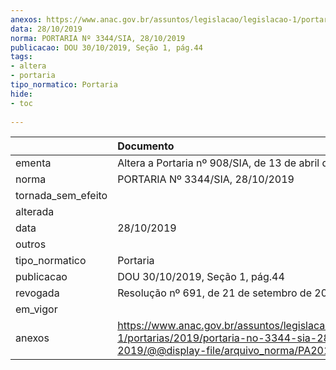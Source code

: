 ```yaml
---
anexos: https://www.anac.gov.br/assuntos/legislacao/legislacao-1/portarias/2019/portaria-no-3344-sia-28-10-2019/@@display-file/arquivo_norma/PA2019-3344.pdf
data: 28/10/2019
norma: PORTARIA Nº 3344/SIA, 28/10/2019
publicacao: DOU 30/10/2019, Seção 1, pág.44
tags:
- altera
- portaria
tipo_normatico: Portaria
hide: 
- toc 
 
---
```


|                    | Documento                                                                                                                                            |
|:-------------------|:-----------------------------------------------------------------------------------------------------------------------------------------------------|
| ementa             | Altera a Portaria nº 908/SIA, de 13 de abril de 2016.                                                                                                |
| norma              | PORTARIA Nº 3344/SIA, 28/10/2019                                                                                                                     |
| tornada_sem_efeito |                                                                                                                                                      |
| alterada           |                                                                                                                                                      |
| data               | 28/10/2019                                                                                                                                           |
| outros             |                                                                                                                                                      |
| tipo_normatico     | Portaria                                                                                                                                             |
| publicacao         | DOU 30/10/2019, Seção 1, pág.44                                                                                                                      |
| revogada           | Resolução nº 691, de 21 de setembro de 2022                                                                                                          |
| em_vigor           |                                                                                                                                                      |
| anexos             | https://www.anac.gov.br/assuntos/legislacao/legislacao-1/portarias/2019/portaria-no-3344-sia-28-10-2019/@@display-file/arquivo_norma/PA2019-3344.pdf |